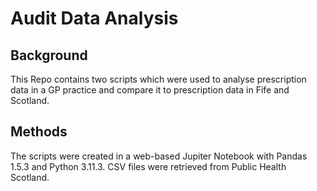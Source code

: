 # Audit Data Analysis

## Background

This Repo contains two scripts which were used to analyse prescription data in a GP practice and compare it to prescription data in Fife and Scotland. 

## Methods

The scripts were created in a web-based Jupiter Notebook with Pandas 1.5.3 and Python 3.11.3.
CSV files were retrieved from Public Health Scotland.
